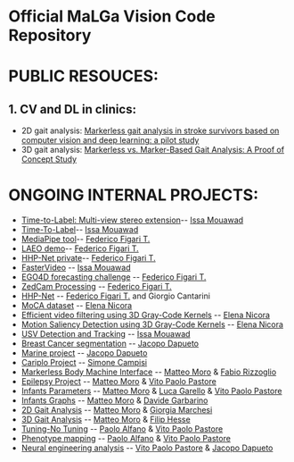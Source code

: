 # Official MaLGa Vision Code Repository

# PUBLIC RESOUCES:
## 1. CV and DL in clinics:
- 2D gait analysis: [Markerless gait analysis in stroke survivors based on computer vision and deep learning: a pilot study](https://dl.acm.org/doi/pdf/10.1145/3341105.3373963?casa_token=5_n-I5jlnakAAAAA:3AIq44bLK3AqoTDaLIlozV8aOYY85dJOaprOXMTKnIdzp3vhNl0XclUjj_sSXZ2w0WqcOYDdAKfuTA)
- 3D gait analysis: [Markerless vs. Marker-Based Gait Analysis: A Proof of Concept Study](https://www.mdpi.com/1424-8220/22/5/2011/pdf) 


# ONGOING INTERNAL PROJECTS:
- [Time-to-Label: Multi-view stereo extension](https://github.com/Malga-Vision/self-3D-multiview)-- [Issa Mouawad](https://github.com/issamouawad)
- [Time-To-Label](https://github.com/Malga-Vision/time-to-label)-- [Issa Mouawad](https://github.com/issamouawad)
- [MediaPipe tool](https://github.com/Malga-Vision/MediaPipe)-- [Federico Figari T.](https://github.com/Fede1995)
- [LAEO demo](https://github.com/Malga-Vision/LAEO_demo)-- [Federico Figari T.](https://github.com/Fede1995)
- [HHP-Net private](https://github.com/Malga-Vision/HHP-Net-Private)-- [Federico Figari T.](https://github.com/Fede1995)
- [FasterVideo](https://github.com/Malga-Vision/fastervideo) -- [Issa Mouawad](https://github.com/issamouawad)
- [EGO4D forecasting challenge](https://github.com/Malga-Vision/ego4d_forecasting) -- [Federico Figari T.](https://github.com/Fede1995)
- [ZedCam Processing](https://github.com/Malga-Vision/Zedcam_Processing) -- [Federico Figari T.](https://github.com/Fede1995)
- [HHP-Net](https://github.com/Malga-Vision/HHP-Net) -- [Federico Figari T.](https://github.com/Fede1995) and Giorgio Cantarini
- [MoCA dataset](https://github.com/Malga-Vision/MoCA-Project) -- [Elena Nicora](https://github.com/elenanicora)
- [Efficient video filtering using 3D Gray-Code Kernels](https://github.com/Malga-Vision/3DGrayCodeKernels) -- [Elena Nicora](https://github.com/elenanicora)
- [Motion Saliency Detection using 3D Gray-Code Kernels](https://github.com/Malga-Vision/GCKsSaliencySegmentation) -- [Elena Nicora](https://github.com/elenanicora)
- [USV Detection and Tracking](https://github.com/issamouawad/MSThesis_Code) -- [Issa Mouawad](https://github.com/issamouawad)
- [Breast Cancer segmentation](https://github.com/Malga-Vision/Breast-Cancer-Segmentation) -- [Jacopo Dapueto](https://github.com/LazyRacc00n)
- [Marine project](https://github.com/Malga-Vision/Marine_project) -- [Jacopo Dapueto](https://github.com/LazyRacc00n)
- [Cariplo Project](https://github.com/Malga-Vision/Cariplo-Project) -- [Simone Campisi](https://github.com/simonecampisi97)
- [Markerless Body Machine Interface](https://github.com/Malga-Vision/MarkerlessBoMI) -- [Matteo Moro](https://github.com/MoroMatteo) & [Fabio Rizzoglio](https://github.com/frinzi)
- [Epilepsy Project](https://github.com/Malga-Vision/Epilepsy_Project) -- [Matteo Moro](https://github.com/MoroMatteo) & [Vito Paolo Pastore](https://github.com/VitoPaoloPastore)
- [Infants Parameters](https://github.com/Malga-Vision/Infants_Motion_Parameters) -- [Matteo Moro](https://github.com/MoroMatteo) & [Luca Garello](https://github.com/MissingSignal) & [Vito Paolo Pastore](https://github.com/VitoPaoloPastore)
- [Infants Graphs]() -- [Matteo Moro](https://github.com/MoroMatteo) & [Davide Garbarino](https://github.com/DaviGarba)
- [2D Gait Analysis](https://github.com/Malga-Vision/2D_Gait_Analysis) -- [Matteo Moro](https://github.com/MoroMatteo) & [Giorgia Marchesi]()
- [3D Gait Analysis](https://github.com/Malga-Vision/3D_GaitAnalysis) -- [Matteo Moro](https://github.com/MoroMatteo) & [Filip Hesse](https://github.com/FilipHesse)
- [Tuning-No Tuning](https://github.com/Malga-Vision/tuning-no_tuning) -- [Paolo Alfano](https://github.com/WackoToe) & [Vito Paolo Pastore](https://github.com/VitoPaoloPastore)
- [Phenotype mapping](https://github.com/Malga-Vision/Phenotype-mapping) -- [Paolo Alfano](https://github.com/WackoToe) & [Vito Paolo Pastore](https://github.com/VitoPaoloPastore)
- [Neural engineering analysis](https://github.com/Malga-Vision/Neural-engineering-analysis) -- [Vito Paolo Pastore](https://github.com/VitoPaoloPastore) & [Jacopo Dapueto](https://github.com/LazyRacc00n)
